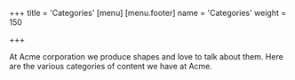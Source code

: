 +++
title = 'Categories'
[menu]
  [menu.footer]
    name = 'Categories'
    weight = 150



+++

At Acme corporation we produce shapes and love to talk about them. Here are the various categories of content we have at Acme.
